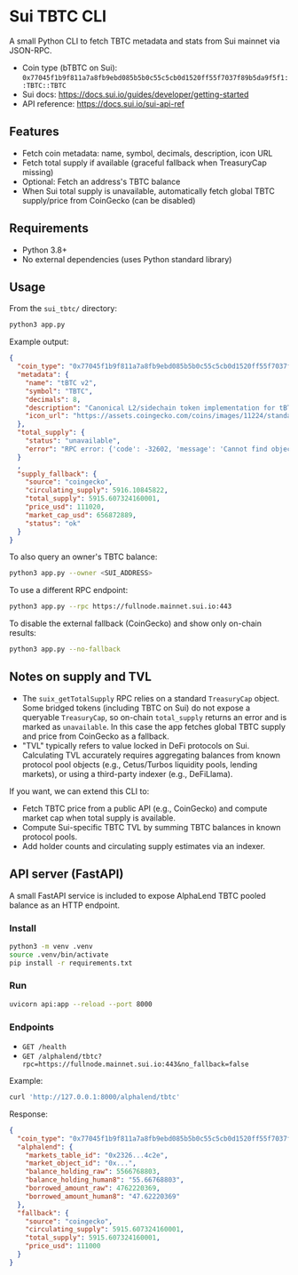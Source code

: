 # Sui TBTC CLI

A small Python CLI to fetch TBTC metadata and stats from Sui mainnet via JSON-RPC.

- Coin type (bTBTC on Sui):
  `0x77045f1b9f811a7a8fb9ebd085b5b0c55c5cb0d1520ff55f7037f89b5da9f5f1::TBTC::TBTC`
- Sui docs: https://docs.sui.io/guides/developer/getting-started
- API reference: https://docs.sui.io/sui-api-ref

## Features

- Fetch coin metadata: name, symbol, decimals, description, icon URL
- Fetch total supply if available (graceful fallback when TreasuryCap missing)
- Optional: Fetch an address's TBTC balance
- When Sui total supply is unavailable, automatically fetch global TBTC supply/price from CoinGecko (can be disabled)

## Requirements

- Python 3.8+
- No external dependencies (uses Python standard library)

## Usage

From the `sui_tbtc/` directory:

```bash
python3 app.py
```

Example output:

```json
{
  "coin_type": "0x77045f1b9f811a7a8fb9ebd085b5b0c55c5cb0d1520ff55f7037f89b5da9f5f1::TBTC::TBTC",
  "metadata": {
    "name": "tBTC v2",
    "symbol": "TBTC",
    "decimals": 8,
    "description": "Canonical L2/sidechain token implementation for tBTC",
    "icon_url": "https://assets.coingecko.com/coins/images/11224/standard/0x18084fba666a33d37592fa2633fd49a74dd93a88.png"
  },
  "total_supply": {
    "status": "unavailable",
    "error": "RPC error: {'code': -32602, 'message': 'Cannot find object with type [0x2::coin::TreasuryCap<...::TBTC::TBTC>] from [...] package created objects.'}"
  }
  ,
  "supply_fallback": {
    "source": "coingecko",
    "circulating_supply": 5916.10845822,
    "total_supply": 5915.607324160001,
    "price_usd": 111020,
    "market_cap_usd": 656872889,
    "status": "ok"
  }
}
```

To also query an owner's TBTC balance:

```bash
python3 app.py --owner <SUI_ADDRESS>
```

To use a different RPC endpoint:

```bash
python3 app.py --rpc https://fullnode.mainnet.sui.io:443
```

To disable the external fallback (CoinGecko) and show only on-chain results:

```bash
python3 app.py --no-fallback
```

## Notes on supply and TVL

- The `suix_getTotalSupply` RPC relies on a standard `TreasuryCap` object. Some bridged tokens (including TBTC on Sui) do not expose a queryable `TreasuryCap`, so on-chain `total_supply` returns an error and is marked as `unavailable`. In this case the app fetches global TBTC supply and price from CoinGecko as a fallback.
- "TVL" typically refers to value locked in DeFi protocols on Sui. Calculating TVL accurately requires aggregating balances from known protocol pool objects (e.g., Cetus/Turbos liquidity pools, lending markets), or using a third-party indexer (e.g., DeFiLlama).

If you want, we can extend this CLI to:

- Fetch TBTC price from a public API (e.g., CoinGecko) and compute market cap when total supply is available.
- Compute Sui-specific TBTC TVL by summing TBTC balances in known protocol pools.
- Add holder counts and circulating supply estimates via an indexer.

## API server (FastAPI)

A small FastAPI service is included to expose AlphaLend TBTC pooled balance as an HTTP endpoint.

### Install

```bash
python3 -m venv .venv
source .venv/bin/activate
pip install -r requirements.txt
```

### Run

```bash
uvicorn api:app --reload --port 8000
```

### Endpoints

- `GET /health`
- `GET /alphalend/tbtc?rpc=https://fullnode.mainnet.sui.io:443&no_fallback=false`

Example:

```bash
curl 'http://127.0.0.1:8000/alphalend/tbtc'
```

Response:

```json
{
  "coin_type": "0x77045f1b9f811a7a8fb9ebd085b5b0c55c5cb0d1520ff55f7037f89b5da9f5f1::TBTC::TBTC",
  "alphalend": {
    "markets_table_id": "0x2326...4c2e",
    "market_object_id": "0x...",
    "balance_holding_raw": 5566768803,
    "balance_holding_human8": "55.66768803",
    "borrowed_amount_raw": 4762220369,
    "borrowed_amount_human8": "47.62220369"
  },
  "fallback": {
    "source": "coingecko",
    "circulating_supply": 5915.607324160001,
    "total_supply": 5915.607324160001,
    "price_usd": 111000
  }
}
```
